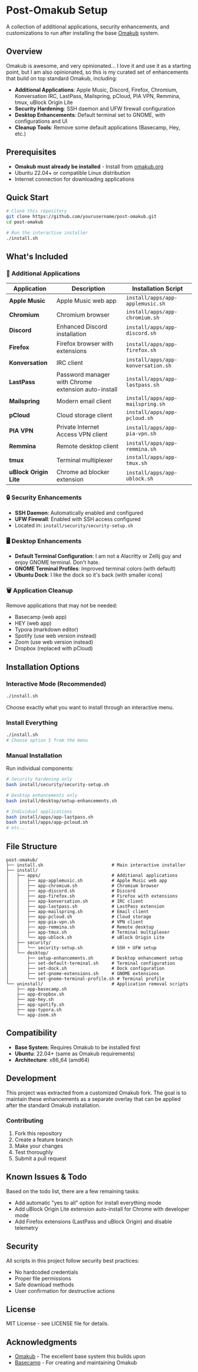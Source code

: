 # Post-Omakub Setup

A collection of additional applications, security enhancements, and customizations to run after installing the base [Omakub](https://omakub.org) system.

## Overview

Omakub is awesome, and very opinionated... I love it and use it as a starting point, but I am also opinionated, so this is my curated set of enhancements that build on top standard Omakub, including:

- **Additional Applications**: Apple Music, Discord, Firefox, Chromium, Konversation IRC, LastPass, Mailspring, pCloud, PIA VPN, Remmina, tmux, uBlock Origin Lite
- **Security Hardening**: SSH daemon and UFW firewall configuration  
- **Desktop Enhancements**: Default terminal set to GNOME, with configurations and UI
- **Cleanup Tools**: Remove some default applications (Basecamp, Hey, etc.)

## Prerequisites

- **Omakub must already be installed** - Install from [omakub.org](https://omakub.org)
- Ubuntu 22.04+ or compatible Linux distribution
- Internet connection for downloading applications

## Quick Start

```bash
# Clone this repository
git clone https://github.com/yourusername/post-omakub.git
cd post-omakub

# Run the interactive installer
./install.sh
```

## What's Included

### 🚀 Additional Applications

| Application | Description | Installation Script |
|-------------|-------------|-------------------|
| **Apple Music** | Apple Music web app | `install/apps/app-applemusic.sh` |
| **Chromium** | Chromium browser | `install/apps/app-chromium.sh` |
| **Discord** | Enhanced Discord installation | `install/apps/app-discord.sh` |
| **Firefox** | Firefox browser with extensions | `install/apps/app-firefox.sh` |
| **Konversation** | IRC client | `install/apps/app-konversation.sh` |
| **LastPass** | Password manager with Chrome extension auto-install | `install/apps/app-lastpass.sh` |
| **Mailspring** | Modern email client | `install/apps/app-mailspring.sh` |
| **pCloud** | Cloud storage client | `install/apps/app-pcloud.sh` |
| **PIA VPN** | Private Internet Access VPN client | `install/apps/app-pia-vpn.sh` |
| **Remmina** | Remote desktop client | `install/apps/app-remmina.sh` |
| **tmux** | Terminal multiplexer | `install/apps/app-tmux.sh` |
| **uBlock Origin Lite** | Chrome ad blocker extension | `install/apps/app-ublock.sh` |

### 🔒 Security Enhancements

- **SSH Daemon**: Automatically enabled and configured
- **UFW Firewall**: Enabled with SSH access configured
- Located in: `install/security/security-setup.sh`


### 🖥️ Desktop Enhancements

- **Default Terminal Configuration**: I am not a Alacritty or Zellij guy and enjoy GNOME terminal. Don't hate.
- **GNOME Terminal Profiles**: Improved terminal colors (with default)
- **Ubuntu Dock**: I like the dock so it's back (with smaller icons)

### 🗑️ Application Cleanup

Remove applications that may not be needed:
- Basecamp (web app)
- HEY (web app)  
- Typora (markdown editor)
- Spotify (use web version instead)
- Zoom (use web version instead)
- Dropbox (replaced with pCloud)

## Installation Options

### Interactive Mode (Recommended)
```bash
./install.sh
```
Choose exactly what you want to install through an interactive menu.

### Install Everything
```bash
./install.sh
# Choose option 5 from the menu
```

### Manual Installation
Run individual components:

```bash
# Security hardening only
bash install/security/security-setup.sh

# Desktop enhancements only
bash install/desktop/setup-enhancements.sh

# Individual applications
bash install/apps/app-lastpass.sh
bash install/apps/app-pcloud.sh
# etc...
```

## File Structure

```
post-omakub/
├── install.sh                          # Main interactive installer
├── install/
│   ├── apps/                           # Additional applications
│   │   ├── app-applemusic.sh           # Apple Music web app
│   │   ├── app-chromium.sh             # Chromium browser
│   │   ├── app-discord.sh              # Discord
│   │   ├── app-firefox.sh              # Firefox with extensions
│   │   ├── app-konversation.sh         # IRC client
│   │   ├── app-lastpass.sh             # LastPass extension
│   │   ├── app-mailspring.sh           # Email client
│   │   ├── app-pcloud.sh               # Cloud storage
│   │   ├── app-pia-vpn.sh              # VPN client
│   │   ├── app-remmina.sh              # Remote desktop
│   │   ├── app-tmux.sh                 # Terminal multiplexer
│   │   └── app-ublock.sh               # uBlock Origin Lite
│   ├── security/
│   │   └── security-setup.sh           # SSH + UFW setup
│   └── desktop/
│       ├── setup-enhancements.sh       # Desktop enhancement setup
│       ├── set-default-terminal.sh     # Terminal configuration
│       ├── set-dock.sh                 # Dock configuration
│       ├── set-gnome-extensions.sh     # GNOME extensions
│       └── set-gnome-terminal-profile.sh # Terminal profile
└── uninstall/                          # Application removal scripts
    ├── app-basecamp.sh
    ├── app-dropbox.sh
    ├── app-hey.sh
    ├── app-spotify.sh
    ├── app-typora.sh
    └── app-zoom.sh
```

## Compatibility

- **Base System**: Requires Omakub to be installed first
- **Ubuntu**: 22.04+ (same as Omakub requirements)
- **Architecture**: x86_64 (amd64)

## Development

This project was extracted from a customized Omakub fork. The goal is to maintain these enhancements as a separate overlay that can be applied after the standard Omakub installation.

### Contributing

1. Fork this repository
2. Create a feature branch
3. Make your changes
4. Test thoroughly
5. Submit a pull request

## Known Issues & Todo

Based on the todo list, there are a few remaining tasks:
- Add automatic "yes to all" option for install everything mode
- Add uBlock Origin Lite extension auto-install for Chrome with developer mode
- Add Firefox extensions (LastPass and uBlock Origin) and disable telemetry

## Security

All scripts in this project follow security best practices:
- No hardcoded credentials
- Proper file permissions
- Safe download methods
- User confirmation for destructive actions

## License

MIT License - see LICENSE file for details.

## Acknowledgments

- [Omakub](https://omakub.org) - The excellent base system this builds upon
- [Basecamp](https://basecamp.com) - For creating and maintaining Omakub
